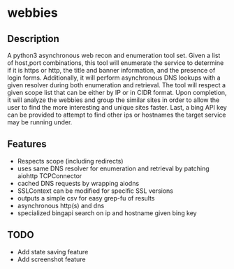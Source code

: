 # webbies
## Description
A python3 asynchronous web recon and enumeration tool set. Given a list of host,port combinations, this tool will enumerate the service to determine if it is https or http, the title and banner information, and the presence of login forms. Additionally, it will perform asynchronous DNS lookups with a given resolver during both enumeration and retrieval. The tool will respect a given scope list that can be either by IP or in CIDR format. Upon completion, it will analyze the webbies and group the similar sites in order to allow the user to find the more interesting and unique sites faster. Last, a bing API key can be provided to attempt to find other ips or hostnames the target service may be running under. 

## Features
* Respects scope (including redirects)
* uses same DNS resolver for enumeration and retrieval by patching aiohttp TCPConnector
* cached DNS requests by wrapping aiodns
* SSLContext can be modified for specific SSL versions
* outputs a simple csv for easy grep-fu of results
* asynchronous http(s) and dns
* specialized bingapi search on ip and hostname given bing key

## TODO
* Add state saving feature
* Add screenshot feature
